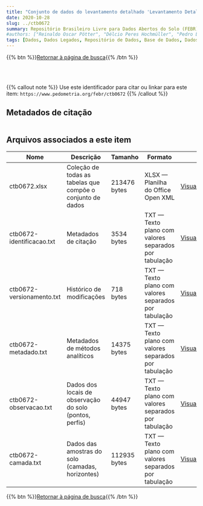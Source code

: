 ```yaml
---
title: "Conjunto de dados do levantamento detalhado 'Levantamento Detalhado de Área Piloto para Conservação de Solos no Município de Ibirubá, RS'"
date: 2020-10-28
slug: ../ctb0672
summary: Repositório Brasileiro Livre para Dados Abertos do Solo (FEBR) | A febre dos dados de solo no Brasil
#authors: ["Reinaldo Oscar Pötter", "Délcio Peres Hochmüller", "Pedro Luiz de Freitas", "Maria Amélia de Moraes Duriez", "Ruth Andrade Leal Johas", "Washington de Oliveira Barreto", "Wilson Sant'Anna de Araujo", "José Lopes de Paula", "Luiz Carlos Ferreira da Silva", "Luiz Eduardo Ferreira Fontes", "Therezinha da Costa Lima", "Gisa Nara C. Moreira", "José Flavio Dynia", "Raphael Minotti Bloise"]
tags: [Dados, Dados Legados, Repositório de Dados, Base de Dados, Dados Abertos]
---
```


<style>
div.alert > div {
    font-size: 0.8rem;
}
</style>

{{% btn %}}<a href="/febr/buscar/">Retornar à página de busca</a>{{% /btn %}}

<br>
<br>

{{% callout note %}}
Use este identificador para citar ou linkar para este item: `https://www.pedometria.org/febr/ctb0672`
{{% /callout %}}

## Metadados de citação

<table>
<!-- Fonte: https://gist.github.com/jfreels/6814721 -->
<script src="https://d3js.org/d3.v3.min.js" charset="utf-8"></script>
<!-- <script type='text/javascript' src='/febr/buscar/script.js'></script> -->
<script type='text/javascript'>
  d3.tsv('ctb0672-identificacao.txt',function (data) {
    var columns = ['campo', 'valor']
    tabulate(data, columns)
  })
</script>
</table>

## Arquivos associados a este item

<table style="width:100%">
  <thead>
    <tr>
      <th>Nome</th>
      <th>Descrição</th>
      <th>Tamanho</th>
      <th>Formato</th>
      <th></th>
    </tr>
  </thead>
  <tbody>
    <tr>
      <td>ctb0672.xlsx</td>
      <td>Coleção de todas as tabelas que compõe o conjunto de dados</td>
      <td>213476 bytes</td>
      <td>XLSX — Planilha do Office Open XML</td>
      <td><a href="https://cloud.utfpr.edu.br/index.php/s/Df6dhfzYJ1DDeso/download?path=%2Fctb0672&files=ctb0672.xlsx" class="btn btn-primary btn-block" role="button">Visualizar/Abrir</a></td>
    </tr>
    <tr>
      <td>ctb0672-identificacao.txt</td>
      <td>Metadados de citação</td>
      <td>3534 bytes</td>
      <td>TXT — Texto plano com valores separados por tabulação</td>
      <td><a href="https://cloud.utfpr.edu.br/index.php/s/Df6dhfzYJ1DDeso/download?path=%2Fctb0672&files=ctb0672-identificacao.txt" class="btn btn-primary btn-block" role="button">Visualizar/Abrir</a></td>
    </tr>
    <tr>
      <td>ctb0672-versionamento.txt</td>
      <td>Histórico de modificações</td>
      <td>718 bytes</td>
      <td>TXT — Texto plano com valores separados por tabulação</td>
      <td><a href="https://cloud.utfpr.edu.br/index.php/s/Df6dhfzYJ1DDeso/download?path=%2Fctb0672&files=ctb0672-versionamento.txt" class="btn btn-primary btn-block" role="button">Visualizar/Abrir</a></td>
    </tr>
    <tr>
      <td>ctb0672-metadado.txt</td>
      <td>Metadados de métodos analíticos</td>
      <td>14375 bytes</td>
      <td>TXT — Texto plano com valores separados por tabulação</td>
      <td><a href="https://cloud.utfpr.edu.br/index.php/s/Df6dhfzYJ1DDeso/download?path=%2Fctb0672&files=ctb0672-metadado.txt" class="btn btn-primary btn-block" role="button">Visualizar/Abrir</a></td>
    </tr>
    <tr>
      <td>ctb0672-observacao.txt</td>
      <td>Dados dos locais de observação do solo (pontos, perfis)</td>
      <td>44947 bytes</td>
      <td>TXT — Texto plano com valores separados por tabulação</td>
      <td><a href="https://cloud.utfpr.edu.br/index.php/s/Df6dhfzYJ1DDeso/download?path=%2Fctb0672&files=ctb0672-observacao.txt" class="btn btn-primary btn-block" role="button">Visualizar/Abrir</a></td>
    </tr>
    <tr>
      <td>ctb0672-camada.txt</td>
      <td>Dados das amostras do solo (camadas, horizontes)</td>
      <td>112935 bytes</td>
      <td>TXT — Texto plano com valores separados por tabulação</td>
      <td><a href="https://cloud.utfpr.edu.br/index.php/s/Df6dhfzYJ1DDeso/download?path=%2Fctb0672&files=ctb0672-camada.txt" class="btn btn-primary btn-block" role="button">Visualizar/Abrir</a></td>
    </tr>
  </tbody>
</table>

{{% btn %}}<a href="/febr/buscar/">Retornar à página de busca</a>{{% /btn %}}
